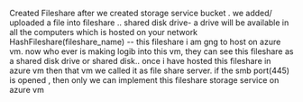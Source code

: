 Created Fileshare after we created storage service bucket .
we added/ uploaded a file into fileshare ..
shared disk drive-  a drive will be available in all the computers which is hosted on your network
HashFileshare(fileshare_name) -- this fileshare i am gng to host on azure vm. now who ever is making logib into this vm, they can see this fileshare as a shared disk drive or shared disk..
once i have hosted this fileshare in azure vm then that vm we called it as file share server.
if the smb port(445) is opened , then only we can implement this fileshare storage service on azure vm
